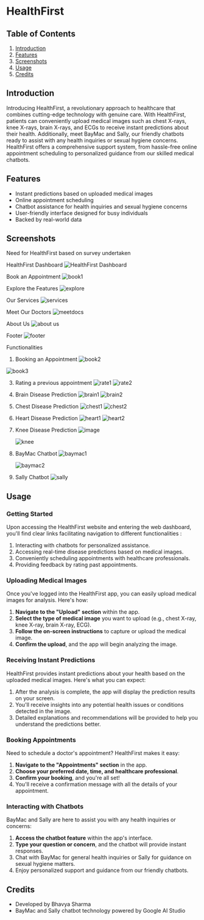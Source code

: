 # HealthFirst

## Table of Contents

1. [Introduction](#introduction)
2. [Features](#features)
3. [Screenshots](#screenshots)
4. [Usage](#usage)
5. [Credits](#credits)

## Introduction

Introducing HealthFirst, a revolutionary approach to healthcare that combines cutting-edge technology with genuine care. With HealthFirst, patients can conveniently upload medical images such as chest X-rays, knee X-rays, brain X-rays, and ECGs to receive instant predictions about their health. Additionally, meet BayMac and Sally, our friendly chatbots ready to assist with any health inquiries or sexual hygiene concerns. HealthFirst offers a comprehensive support system, from hassle-free online appointment scheduling to personalized guidance from our skilled medical chatbots.

## Features

- Instant predictions based on uploaded medical images
- Online appointment scheduling
- Chatbot assistance for health inquiries and sexual hygiene concerns
- User-friendly interface designed for busy individuals
- Backed by real-world data

## Screenshots
Need for HealthFirst based on survey undertaken

HealthFirst Dashboard
![HealthFirst Dashboard](https://github.com/bhavyasharma1469/HealthFirst-GoogleGH/assets/96409654/34775d11-3519-474c-8945-33d5a185e453)

Book an Appointment
![book1](https://github.com/bhavyasharma1469/HealthFirst-GoogleGH/assets/96409654/4ed75eec-340d-4e38-aba4-3f0e162853a8)

Explore the Features
![explore](https://github.com/bhavyasharma1469/HealthFirst-GoogleGH/assets/96409654/b36bfa31-b271-4f65-b630-34540cb78432)

Our Services
![services](https://github.com/bhavyasharma1469/HealthFirst-GoogleGH/assets/96409654/596bbf83-1420-4ebe-b31d-52f129988a90)


Meet Our Doctors
![meetdocs](https://github.com/bhavyasharma1469/HealthFirst-GoogleGH/assets/96409654/5885478d-b1af-4b59-9e0a-55461dd0c617)

About Us
![about us](https://github.com/bhavyasharma1469/HealthFirst-GoogleGH/assets/96409654/c8bfd83e-d55e-4a14-b3f4-5efea8a822a7)

Footer
![footer](https://github.com/bhavyasharma1469/HealthFirst-GoogleGH/assets/96409654/04cc1bee-2b72-4be3-ad21-85668dde48aa)


Functionalities
1. Booking an Appointment
   ![book2](https://github.com/bhavyasharma1469/HealthFirst-GoogleGH/assets/96409654/be5e57d9-f0ad-45fb-96ff-b4338b3b50d6)
   
![book3](https://github.com/bhavyasharma1469/HealthFirst-GoogleGH/assets/96409654/a66b5579-2cda-43a9-84ad-ca238f4def4d)

3. Rating a previous appointment
   ![rate1](https://github.com/bhavyasharma1469/HealthFirst-GoogleGH/assets/96409654/ee84ac99-fa47-465e-81bf-58c79c6f6883)
   ![rate2](https://github.com/bhavyasharma1469/HealthFirst-GoogleGH/assets/96409654/e9744896-f5e9-45cf-94c6-e185e260d73f)


5. Brain Disease Prediction
   ![brain1](https://github.com/bhavyasharma1469/HealthFirst-GoogleGH/assets/96409654/d99e8203-9639-4c82-a098-21696c5ef983)
   ![brain2](https://github.com/bhavyasharma1469/HealthFirst-GoogleGH/assets/96409654/69609648-5297-4917-886f-bad0a3f6a7cf)


7. Chest Disease Prediction
   ![chest1](https://github.com/bhavyasharma1469/HealthFirst-GoogleGH/assets/96409654/8d0af1cb-94bc-4a15-8c31-921cc9bf984f)
![chest2](https://github.com/bhavyasharma1469/HealthFirst-GoogleGH/assets/96409654/81229aa8-37cb-41d6-94a8-a35fb7462d0e)

9. Heart Disease Prediction
    ![heart1](https://github.com/bhavyasharma1469/HealthFirst-GoogleGH/assets/96409654/22af8f26-c1e2-48fe-9151-92d60803d1fa)
   ![heart2](https://github.com/bhavyasharma1469/HealthFirst-GoogleGH/assets/96409654/021234ab-07af-4492-b849-a23e85fb46ee)


11. Knee Disease Prediction
    ![image](https://github.com/bhavyasharma1469/HealthFirst-GoogleGH/assets/96409654/94129f3b-6b82-4f51-a43f-7f2f04d69f4b)

    ![knee](https://github.com/bhavyasharma1469/HealthFirst-GoogleGH/assets/96409654/d06dec79-d0c9-4f4a-9a3c-d0e35dbecf27)

13. BayMac Chatbot
    ![baymac1](https://github.com/bhavyasharma1469/HealthFirst-GoogleGH/assets/96409654/54290f08-6589-4e8f-90df-579b63106c6e)

    ![baymac2](https://github.com/bhavyasharma1469/HealthFirst-GoogleGH/assets/96409654/f793531a-9439-42be-9bef-be58a901d164)


15. Sally Chatbot
![sally](https://github.com/bhavyasharma1469/HealthFirst-GoogleGH/assets/96409654/47f2ee66-7b52-40d2-9c62-eda993a2cc20)

## Usage

### Getting Started

Upon accessing the HealthFirst website and entering the web dashboard, you'll find clear links facilitating navigation to different functionalities :
1. Interacting with chatbots for personalized assistance.
2. Accessing real-time disease predictions based on medical images.
3. Conveniently scheduling appointments with healthcare professionals.
4. Providing feedback by rating past appointments.

### Uploading Medical Images

Once you've logged into the HealthFirst app, you can easily upload medical images for analysis. Here's how:

1. **Navigate to the "Upload" section** within the app.
2. **Select the type of medical image** you want to upload (e.g., chest X-ray, knee X-ray, brain X-ray, ECG).
3. **Follow the on-screen instructions** to capture or upload the medical image.
4. **Confirm the upload**, and the app will begin analyzing the image.

### Receiving Instant Predictions

HealthFirst provides instant predictions about your health based on the uploaded medical images. Here's what you can expect:

1. After the analysis is complete, the app will display the prediction results on your screen.
2. You'll receive insights into any potential health issues or conditions detected in the image.
3. Detailed explanations and recommendations will be provided to help you understand the predictions better.

### Booking Appointments

Need to schedule a doctor's appointment? HealthFirst makes it easy:

1. **Navigate to the "Appointments" section** in the app.
2. **Choose your preferred date, time, and healthcare professional**.
3. **Confirm your booking**, and you're all set!
4. You'll receive a confirmation message with all the details of your appointment.

### Interacting with Chatbots

BayMac and Sally are here to assist you with any health inquiries or concerns:

1. **Access the chatbot feature** within the app's interface.
2. **Type your question or concern**, and the chatbot will provide instant responses.
3. Chat with BayMac for general health inquiries or Sally for guidance on sexual hygiene matters.
4. Enjoy personalized support and guidance from our friendly chatbots.


## Credits

- Developed by Bhavya Sharma
- BayMac and Sally chatbot technology powered by Google AI Studio

